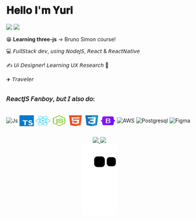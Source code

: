 # 𝐇𝐞𝐥𝐥𝐨 𝐈'𝐦 𝐘𝐮𝐫𝐢

[![](https://img.shields.io/badge/GitHub-100000?style=for-the-badge&logo=github&logoColor=white)](https://github.com/YuriRDev)
[![](https://img.shields.io/badge/Dribbble-EA4C89?style=for-the-badge&logo=dribbble&logoColor=white)](https://dribbble.com/YuriRDev)


😁 **Learning three-js** -> Bruno Simon course!

:computer: 𝘍𝘶𝘭𝘭𝘚𝘵𝘢𝘤𝘬 𝘥𝘦𝘷, 𝘶𝘴𝘪𝘯𝘨 𝘕𝘰𝘥𝘦𝘑𝘚, 𝘙𝘦𝘢𝘤𝘵 & 𝘙𝘦𝘢𝘤𝘵𝘕𝘢𝘵𝘪𝘷𝘦

:writing_hand: 𝘜𝘪 𝘋𝘦𝘴𝘪𝘨𝘯𝘦𝘳! 𝘓𝘦𝘢𝘳𝘯𝘪𝘯𝘨 𝘜𝘟 𝘙𝘦𝘴𝘦𝘢𝘳𝘤𝘩 :crossed_fingers:

:airplane: 𝘛𝘳𝘢𝘷𝘦𝘭𝘦𝘳

  ##
  ### 𝘙𝘦𝘢𝘤𝘵𝘑𝘚 𝘍𝘢𝘯𝘣𝘰𝘺, 𝘣𝘶𝘵 𝘐 𝘢𝘭𝘴𝘰 𝘥𝘰:
<div style="display: inline_block"><br>
  <img align="center" alt="Js" height="30" width="40" src="https://cdn.jsdelivr.net/gh/devicons/devicon/icons/javascript/javascript-original.svg">
  <img align="center" alt="Ts" height="30" width="40" src="https://raw.githubusercontent.com/devicons/devicon/master/icons/typescript/typescript-plain.svg">
  <img align="center" alt="React" height="30" width="40" src="https://raw.githubusercontent.com/devicons/devicon/master/icons/react/react-original.svg">
    <img align="center" alt="NodeJS" height="30" width="40" src="https://github.com/devicons/devicon/blob/v2.15.1/icons/nodejs/nodejs-original.svg">
  <img align="center" alt="HTML" height="30" width="40" src="https://raw.githubusercontent.com/devicons/devicon/master/icons/html5/html5-original.svg">
  <img align="center" alt="CSS" height="30" width="40" src="https://raw.githubusercontent.com/devicons/devicon/master/icons/css3/css3-original.svg">
  <img align="center" alt="Bootstrap" height="30" width="40" src="https://github.com/devicons/devicon/blob/v2.15.1/icons/bootstrap/bootstrap-original.svg">
  <img align="center" alt="AWS" height="30" width="40" src="https://cdn.jsdelivr.net/gh/devicons/devicon/icons/amazonwebservices/amazonwebservices-original.svg">
  <img align="center" alt="Postgresql" height="30" width="40" src="https://cdn.jsdelivr.net/gh/devicons/devicon/icons/postgresql/postgresql-original.svg">
  <img align="center" alt="Figma" height="30" width="40" src="https://cdn.jsdelivr.net/gh/devicons/devicon/icons/figma/figma-original.svg">
</div>
  
##
<div align="center">
  <a href="https://github.com/YuriRDev">
  <img height="180em" src="https://github-readme-stats.vercel.app/api?username=YuriRDev&show_icons=true&theme=radical&count_private=true"/>
  <img height="180em" src="https://github-readme-stats.vercel.app/api/top-langs/?username=YuriRDev&layout=compact&theme=radical"/>
</div>
  
 
  <div align="center">
    <img src="https://github.com/YuriRDev/YuriRDev/blob/output/github-contribution-grid-snake.svg" alt="snake">
 </div>
 
